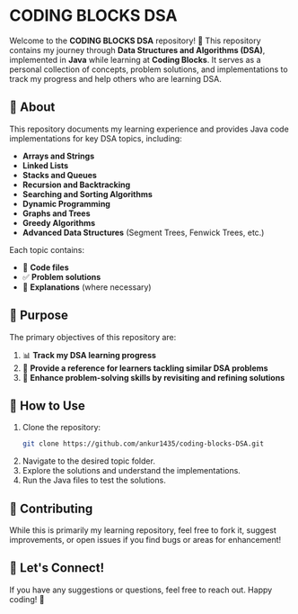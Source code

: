 # CODING BLOCKS DSA

Welcome to the **CODING BLOCKS DSA** repository! 🚀 This repository contains my journey through **Data Structures and Algorithms (DSA)**, implemented in **Java** while learning at **Coding Blocks**. It serves as a personal collection of concepts, problem solutions, and implementations to track my progress and help others who are learning DSA.

## 📌 About
This repository documents my learning experience and provides Java code implementations for key DSA topics, including:

- **Arrays and Strings**
- **Linked Lists**
- **Stacks and Queues**
- **Recursion and Backtracking**
- **Searching and Sorting Algorithms**
- **Dynamic Programming**
- **Graphs and Trees**
- **Greedy Algorithms**
- **Advanced Data Structures** (Segment Trees, Fenwick Trees, etc.)

Each topic contains:
- 📂 **Code files**
- ✅ **Problem solutions**
- 📜 **Explanations** (where necessary)

## 🎯 Purpose
The primary objectives of this repository are:

1. 📊 **Track my DSA learning progress**
2. 📖 **Provide a reference for learners tackling similar DSA problems**
3. 🧠 **Enhance problem-solving skills by revisiting and refining solutions**

## 🚀 How to Use
1. Clone the repository:
   ```sh
   git clone https://github.com/ankur1435/coding-blocks-DSA.git
   ```
2. Navigate to the desired topic folder.
3. Explore the solutions and understand the implementations.
4. Run the Java files to test the solutions.

## 🤝 Contributing
While this is primarily my learning repository, feel free to fork it, suggest improvements, or open issues if you find bugs or areas for enhancement!

## 📢 Let's Connect!
If you have any suggestions or questions, feel free to reach out. Happy coding! 🚀



